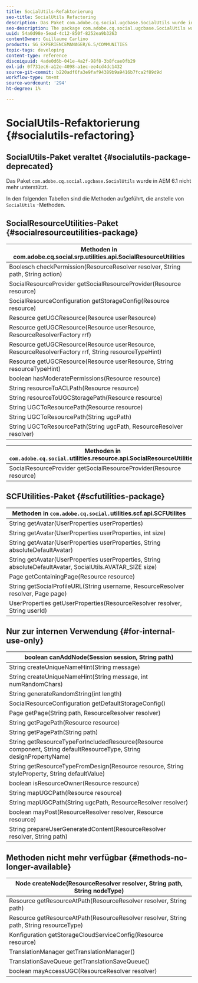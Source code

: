 ```yaml
---
title: SocialUtils-Refaktorierung
seo-title: SocialUtils Refactoring
description: Das Paket com.adobe.cq.social.ugcbase.SocialUtils wurde in AEM 6.1 nicht mehr unterstützt.
seo-description: The package com.adobe.cq.social.ugcbase.SocialUtils was deprecated in AEM 6.1
uuid: 54a0d98e-5ead-4c12-850f-8252ea9b3263
contentOwner: Guillaume Carlino
products: SG_EXPERIENCEMANAGER/6.5/COMMUNITIES
topic-tags: developing
content-type: reference
discoiquuid: 4ade0d6b-041e-4a2f-98f8-3b8fcae0fb29
exl-id: 0f731ec6-a12e-4098-a1ec-ee4cd4dc1432
source-git-commit: b220adf6fa3e9faf94389b9a9416b7fca2f89d9d
workflow-type: tm+mt
source-wordcount: '294'
ht-degree: 1%

---
```


# SocialUtils-Refaktorierung {#socialutils-refactoring}

## SocialUtils-Paket veraltet {#socialutils-package-deprecated}

Das Paket `com.adobe.cq.social.ugcbase.SocialUtils` wurde in AEM 6.1 nicht mehr unterstützt.

In den folgenden Tabellen sind die Methoden aufgeführt, die anstelle von `SocialUtils` -Methoden.

## SocialResourceUtilities-Paket  {#socialresourceutilities-package}

| Methoden in com.adobe.cq.social.srp.utilities.api.SocialResourceUtilities |
|---|
| Boolesch checkPermission(ResourceResolver resolver, String path, String action) |  |
| SocialResourceProvider getSocialResourceProvider(Resource resource) |  |
| SocialResourceConfiguration getStorageConfig(Resource resource) |  |
| Resource getUGCResource(Resource userResource) |  |
| Resource getUGCResource(Resource userResource, ResourceResolverFactory rrf) | new |
| Resource getUGCResource(Resource userResource, ResourceResolverFactory rrf, String resourceTypeHint) | new |
| Resource getUGCResource(Resource userResource, String resourceTypeHint) |  |
| boolean hasModeratePermissions(Resource resource) |  |
| String resourceToACLPath(Resource resource) |  |
| String resourceToUGCStoragePath(Resource resource) | ersetzt String resourceToUGCPath(Resource resource) |
| String UGCToResourcePath(Resource resource) |  |
| String UGCToResourcePath(String ugcPath) | Methodenunterschrift geändert |
| String UGCToResourcePath(String ugcPath, ResourceResolver resolver) | new |

| Methoden in `com.adobe.cq.social.`utilities.resource.api.SocialResourceUtilities |
|---|
| SocialResourceProvider getSocialResourceProvider(Resource resource) | ersetzt SocialResourceProvider getConficonfiguredProvider(Resource resource) |

## SCFUtilities-Paket {#scfutilities-package}

| Methoden in `com.adobe.cq.social.`utilities.scf.api.SCFUtilites |
|---|
| String getAvatar(UserProperties userProperties) |
| String getAvatar(UserProperties userProperties, int size) |
| String getAvatar(UserProperties userProperties, String absoluteDefaultAvatar) |
| String getAvatar(UserProperties userProperties, String absoluteDefaultAvatar, SocialUtils.AVATAR_SIZE size) |
| Page getContainingPage(Resource resource) |
| String getSocialProfileURL(String username, ResourceResolver resolver, Page page) |
| UserProperties getUserProperties(ResourceResolver resolver, String userId) |

## Nur zur internen Verwendung {#for-internal-use-only}

| boolean canAddNode(Session session, String path) |
|---|
| String createUniqueNameHint(String message) |
| String createUniqueNameHint(String message, int numRandomChars) |
| String generateRandomString(int length) |
| SocialResourceConfiguration getDefaultStorageConfig() |
| Page getPage(String path, ResourceResolver resolver) |
| String getPagePath(Resource resource) |
| String getPagePath(String path) |
| String getResourceTypeForIncludedResource(Resource component, String defaultResourceType, String designPropertyName) |
| String getResourceTypeFromDesign(Resource resource, String styleProperty, String defaultValue) |
| boolean isResourceOwner(Resource resource) |
| String mapUGCPath(Resource resource) |
| String mapUGCPath(String ugcPath, ResourceResolver resolver) |
| boolean mayPost(ResourceResolver resolver, Resource resource) |
| String prepareUserGeneratedContent(ResourceResolver resolver, String path) |

## Methoden nicht mehr verfügbar {#methods-no-longer-available}

| Node createNode(ResourceResolver resolver, String path, String nodeType) |
|---|
| Resource getResourceAtPath(ResourceResolver resolver, String path) |
| Resource getResourceAtPath(ResourceResolver resolver, String path, String resourceType) |
| Konfiguration getStorageCloudServiceConfig(Resource resource) |
| TranslationManager getTranslationManager() |
| TranslationSaveQueue getTranslationSaveQueue() |
| boolean mayAccessUGC(ResourceResolver resolver) |

